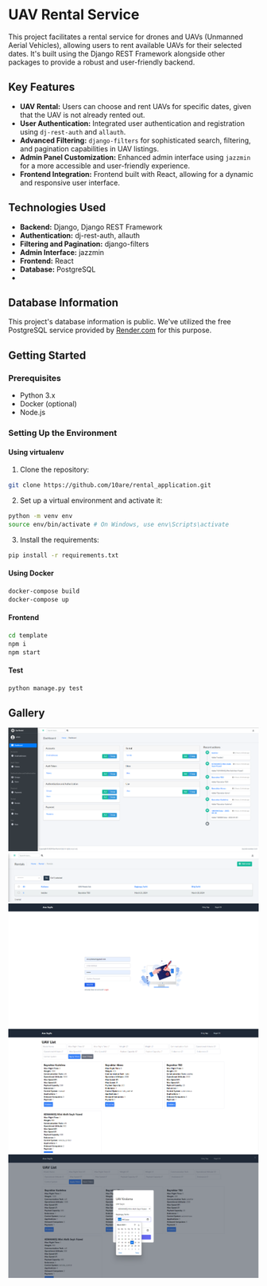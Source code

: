 #  UAV Rental Service

This project facilitates a rental service for drones and UAVs (Unmanned Aerial Vehicles), allowing users to rent available UAVs for their selected dates. It's built using the Django REST Framework alongside other packages to provide a robust and user-friendly backend.

## Key Features

- **UAV Rental:** Users can choose and rent UAVs for specific dates, given that the UAV is not already rented out.
- **User Authentication:** Integrated user authentication and registration using `dj-rest-auth` and `allauth`.
- **Advanced Filtering:** `django-filters` for sophisticated search, filtering, and pagination capabilities in UAV listings.
- **Admin Panel Customization:** Enhanced admin interface using `jazzmin` for a more accessible and user-friendly experience.
- **Frontend Integration:** Frontend built with React, allowing for a dynamic and responsive user interface.

## Technologies Used

- **Backend:** Django, Django REST Framework
- **Authentication:** dj-rest-auth, allauth
- **Filtering and Pagination:** django-filters
- **Admin Interface:** jazzmin
- **Frontend:** React
- **Database:** PostgreSQL
- 
## Database Information

This project's database information is public. We've utilized the free PostgreSQL service provided by [Render.com](https://render.com) for this purpose.



## Getting Started

### Prerequisites

- Python 3.x
- Docker (optional)
- Node.js 

### Setting Up the Environment

#### Using virtualenv

1. Clone the repository:

```bash
git clone https://github.com/10are/rental_application.git
```

2. Set up a virtual environment and activate it:

```bash
python -m venv env
source env/bin/activate # On Windows, use env\Scripts\activate
```

3. Install the requirements:

```bash
pip install -r requirements.txt
```

#### Using Docker
```bash
docker-compose build
docker-compose up
```

#### Frontend
```bash
cd template
npm i
npm start
```
#### Test
```bash
python manage.py test
```

## Gallery
![Admin Panel](./documents/admin.png)
![Admin Panel](./documents/admin-rental.png)
![Front](./documents/fe-reg.png)
![Front](./documents/fe.png)
![Front](./documents/fe1.png)

